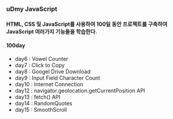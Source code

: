 ### uDmy JavaScript

#### HTML, CSS 및 JavaScript를 사용하여 100일 동안 프로젝트를 구축하여 JavaScript 여러가지 기능들을 학습한다.

#### 100day

- day6 : Vowel Counter
- day7 : Click to Copy
- day8 : Googel Drive Download
- day9 : Input Field Character Count
- day10 : Internet Connection
- day12 : navigator.geolocation.getCurrentPosition API
- day13 : fetch() API
- day14 : RandomQuotes
- day15 : SmoothScroll
